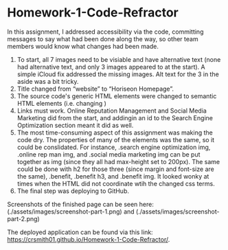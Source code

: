 # Homework-1-Code-Refractor

<!-- Description -->
In this assignment, I addressed accessibility via the code, committing messages to say what had been done along the way, so other team members would know what changes had been made.
1. To start, all 7 images need to be visiable and have alternative text (none had alternative text, and only 3 images appeared to at the start). A simple iCloud fix addressed the missing images. Alt text for the 3 in the aside was a bit tricky.
2. Title changed from “website” to “Horiseon Homepage”.
3. The source code's generic HTML elements were changed to semantic HTML elements (i.e. changing )
4. Links must work. Online Reputation Management and Social Media Marketing did from the start, and addingin an id to the Search Engine Optimization section meant it did as well.
5. The most time-consuming aspect of this assignment was making the code dry. The properties of many of the elements was the same, so it could be conslidated. For instance, .search engine optimization img, .online rep man img, and .social media marketing img can be put together as img (since they all had max-height set to 200px). The same could be done with h2 for those three (since margin and font-size are the same), .benefit, .benefit h3, and .benefit img.  It looked wonky at times when the HTML did not coordinate wtih the changed css terms.
6. The final step was deploying to GitHub. 


<!-- Screenshot -->
Screenshots of the finished page can be seen here: (./assets/images/screenshot-part-1.png) and (./assets/images/screenshot-part-2.png)

<!-- Code -->
The deployed application can be found via this link: https://crsmith01.github.io/Homework-1-Code-Refractor/.